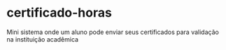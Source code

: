 # certificado-horas
Mini sistema onde um aluno pode enviar seus certificados para validação na instituição acadêmica
